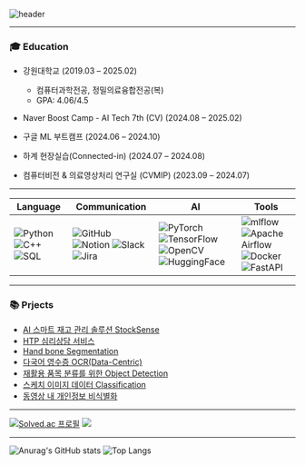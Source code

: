 <!--
**syous154/syous154** is a ✨ _special_ ✨ repository because its `README.md` (this file) appears on your GitHub profile.

Here are some ideas to get you started:

- 🔭 I’m currently working on ...
- 🌱 I’m currently learning ...
- 👯 I’m looking to collaborate on ...
- 🤔 I’m looking for help with ...
- 💬 Ask me about ...
- 📫 How to reach me: ...
- 😄 Pronouns: ...
- ⚡ Fun fact: ...
-->
![header](https://capsule-render.vercel.app/api?type=waving&color=auto&height=200&section=header&text=Jaehun's%20github&fontSize=55)

---
### 🎓 Education

- 강원대학교 (2019.03 – 2025.02)
    - 컴퓨터과학전공, 정밀의료융합전공(복)
    - GPA: 4.06/4.5

- Naver Boost Camp - AI Tech 7th (CV) (2024.08 – 2025.02)
- 구글 ML 부트캠프 (2024.06 – 2024.10)
- 하계 현장실습(Connected-in) (2024.07 – 2024.08)
- 컴퓨터비전 & 의료영상처리 연구실 (CVMIP) (2023.09 – 2024.07)

-------

| **Language** | **Communication** | **AI** | **Tools** |
|--------------|--------------------|--------|-----------|
| ![Python](https://img.shields.io/badge/python-3670A0?style=for-the-badge&logo=python&logoColor=ffdd54) ![C++](https://img.shields.io/badge/c++-%2300599C.svg?style=for-the-badge&logo=c%2B%2B&logoColor=white) <img alt="SQL" src="https://img.shields.io/badge/SQL-blue.svg?style=for-the-badge&logo=sql&logoColor=white"/> | ![GitHub](https://img.shields.io/badge/github-%23121011.svg?style=for-the-badge&logo=github&logoColor=white) ![Notion](https://img.shields.io/badge/Notion-%23000000.svg?style=for-the-badge&logo=notion&logoColor=white) ![Slack](https://img.shields.io/badge/Slack-4A154B?style=for-the-badge&logo=slack&logoColor=white) ![Jira](https://img.shields.io/badge/jira-%230A0FFF.svg?style=for-the-badge&logo=jira&logoColor=white) | ![PyTorch](https://img.shields.io/badge/PyTorch-%23EE4C2C.svg?style=for-the-badge&logo=PyTorch&logoColor=white) ![TensorFlow](https://img.shields.io/badge/TensorFlow-%23FF6F00.svg?style=for-the-badge&logo=TensorFlow&logoColor=white) ![OpenCV](https://img.shields.io/badge/opencv-%23white.svg?style=for-the-badge&logo=opencv&logoColor=white) ![HuggingFace](https://img.shields.io/badge/HuggingFace-FF6B6B.svg?style=for-the-badge&logo=huggingface&logoColor=white) | ![mlflow](https://img.shields.io/badge/mlflow-%23d9ead3.svg?style=for-the-badge&logo=numpy&logoColor=blue) ![Apache Airflow](https://img.shields.io/badge/Apache%20Airflow-017CEE?style=for-the-badge&logo=Apache%20Airflow&logoColor=white) ![Docker](https://img.shields.io/badge/docker-%230db7ed.svg?style=for-the-badge&logo=docker&logoColor=white) ![FastAPI](https://img.shields.io/badge/FastAPI-005571?style=for-the-badge&logo=fastapi) |

---

### 📚 Prjects

- [AI 스마트 재고 관리 솔루션 StockSense](https://github.com/syous154/StockSense)
- [HTP 심리상담 서비스](https://github.com/syous154/Side-Project)
- [Hand bone Segmentation](https://github.com/syous154/Hand-Bone-Semanticsegmentation)
- [다국어 영수증 OCR(Data-Centric)](https://github.com/syous154/level2-cv-datacentric-cv-10)
- [재활용 품목 분류를 위한 Object Detection](https://github.com/syous154/level2-objectdetection-cv-10)
- [스케치 이미지 데이터 Classification](https://github.com/syous154/Sketch-image-Classification)
- [동영상 내 개인정보 비식별화](https://github.com/syous154/Capstone3)


<!-- 📖 Studying... -->
 
---

[![Solved.ac
프로필](http://mazassumnida.wtf/api/v2/generate_badge?boj=mohani7601)](https://solved.ac/mohani7601)
<img src="http://mazandi.herokuapp.com/api?handle=mohani7601&theme=cold"/>

---
![Anurag's GitHub stats](https://github-readme-stats.vercel.app/api?username=syous154&show_icons=true&rank_icon=github)
![Top Langs](https://github-readme-stats.vercel.app/api/top-langs/?username=syous154&langs_count=8&layout=donut)
